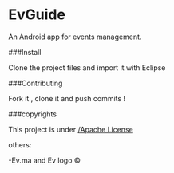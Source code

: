 EvGuide
=======

An Android app for events management.


###Install


Clone the project files and import it with Eclipse


###Contributing

Fork it , clone it and push commits !


###copyrights

This project is under  [/Apache License](https://github.com/AlouaneMed/EvGuide/blob/master/LICENSE)



others:

-Ev.ma and Ev logo © 
